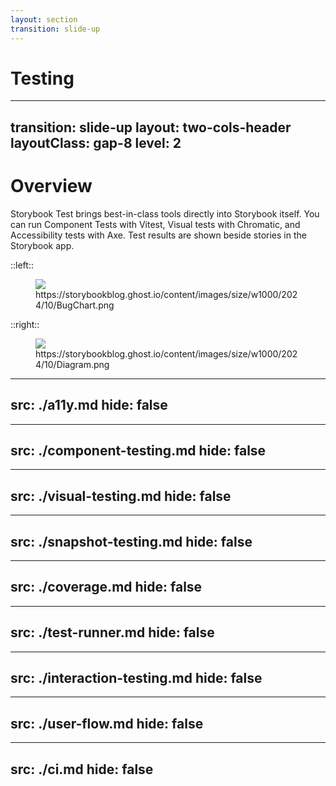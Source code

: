 ```yaml
---
layout: section
transition: slide-up
---
```


# Testing

---
transition: slide-up
layout: two-cols-header
layoutClass: gap-8
level: 2
---

# Overview

Storybook Test brings best-in-class tools directly into Storybook itself. You can run Component Tests with Vitest, Visual tests with Chromatic, and Accessibility tests with Axe. Test results are shown beside stories in the Storybook app.

::left::

<figure>
  <img src="/testing/BugChart.png"/>
  <figcaption>https://storybookblog.ghost.io/content/images/size/w1000/2024/10/BugChart.png</figcaption>
</figure>

::right::

<figure>
  <img src="/testing/overview.png"/>
  <figcaption>https://storybookblog.ghost.io/content/images/size/w1000/2024/10/Diagram.png</figcaption>
</figure>

---
src: ./a11y.md
hide: false
---

---
src: ./component-testing.md
hide: false
---

---
src: ./visual-testing.md
hide: false
---

---
src: ./snapshot-testing.md
hide: false
---

---
src: ./coverage.md
hide: false
---

---
src: ./test-runner.md
hide: false
---

---
src: ./interaction-testing.md
hide: false
---

---
src: ./user-flow.md
hide: false
---

---
src: ./ci.md
hide: false
---